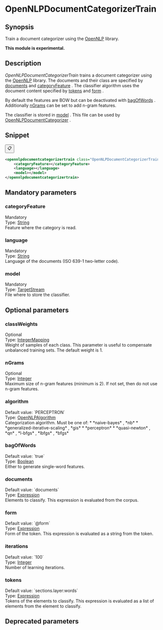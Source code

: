<h1 class="module">OpenNLPDocumentCategorizerTrain</h1>

## Synopsis

Train a document categorizer using the [OpenNLP](https://opennlp.apache.org/) library.

**This module is experimental.**

## Description

 *OpenNLPDocumentCategorizerTrain* trains a document categorizer using the [OpenNLP](https://opennlp.apache.org/) library. The documents and their class are specified by <a href="#documents" class="param">documents</a> and <a href="#categoryFeature" class="param">categoryFeature</a> . The classifier algorithm uses the document content specified by <a href="#tokens" class="param">tokens</a> and <a href="#form" class="param">form</a> .

By default the features are BOW but can be deactivated with <a href="#bagOfWords" class="param">bagOfWords</a> . Additionally <a href="#nGrams" class="param">nGrams</a> can be set to add n-gram features.

The classifier is stored in <a href="#model" class="param">model</a> . This file can be used by <a href="../module/OpenNLPDocumentCategorizer" class="module">OpenNLPDocumentCategorizer</a> .

## Snippet



<button class="copy-code-button" title="Copy to clipboard" onclick="copy_code(this)">📋</button>
```xml
<opennlpdocumentcategorizertrain class="OpenNLPDocumentCategorizerTrain">
    <categoryFeature></categoryFeature>
    <language></language>
    <model></model>
</opennlpdocumentcategorizertrain>
```

## Mandatory parameters

<h3 id="categoryFeature" class="param">categoryFeature</h3>

<div class="param-level param-level-mandatory">Mandatory
</div>
<div class="param-type">Type: <a href="../converter/java.lang.String" class="converter">String</a>
</div>
Feature where the category is read.

<h3 id="language" class="param">language</h3>

<div class="param-level param-level-mandatory">Mandatory
</div>
<div class="param-type">Type: <a href="../converter/java.lang.String" class="converter">String</a>
</div>
Language of the documents (ISO 639-1 two-letter code).

<h3 id="model" class="param">model</h3>

<div class="param-level param-level-mandatory">Mandatory
</div>
<div class="param-type">Type: <a href="../converter/fr.inra.maiage.bibliome.util.streams.TargetStream" class="converter">TargetStream</a>
</div>
File where to store the classifier.

## Optional parameters

<h3 id="classWeights" class="param">classWeights</h3>

<div class="param-level param-level-optional">Optional
</div>
<div class="param-type">Type: <a href="../converter/fr.inra.maiage.bibliome.alvisnlp.core.module.types.IntegerMapping" class="converter">IntegerMapping</a>
</div>
Weight of samples of each class. This parameter is useful to compensate unbalanced training sets. The default weight is 1.

<h3 id="nGrams" class="param">nGrams</h3>

<div class="param-level param-level-optional">Optional
</div>
<div class="param-type">Type: <a href="../converter/java.lang.Integer" class="converter">Integer</a>
</div>
Maximum size of n-gram features (minimum is 2). If not set, then do not use n-gram features.

<h3 id="algorithm" class="param">algorithm</h3>

<div class="param-level param-level-default-value">Default value: `PERCEPTRON`
</div>
<div class="param-type">Type: <a href="../converter/fr.inra.maiage.bibliome.alvisnlp.bibliomefactory.modules.opennlp.OpenNLPAlgorithm" class="converter">OpenNLPAlgorithm</a>
</div>
Categorization algorithm. Must be one of:
*  *naive-bayes* , *nb* 
*  *generalized-iterative-scaling* , *gis* 
*  *perceptron* 
*  *quasi-newton* , *qn* , *l-bfgs* , *lbfgs* , *bfgs* 



<h3 id="bagOfWords" class="param">bagOfWords</h3>

<div class="param-level param-level-default-value">Default value: `true`
</div>
<div class="param-type">Type: <a href="../converter/java.lang.Boolean" class="converter">Boolean</a>
</div>
Either to generate single-word features.

<h3 id="documents" class="param">documents</h3>

<div class="param-level param-level-default-value">Default value: `documents`
</div>
<div class="param-type">Type: <a href="../converter/fr.inra.maiage.bibliome.alvisnlp.core.corpus.expressions.Expression" class="converter">Expression</a>
</div>
Elements to classify. This expression is evaluated from the corpus.

<h3 id="form" class="param">form</h3>

<div class="param-level param-level-default-value">Default value: `@form`
</div>
<div class="param-type">Type: <a href="../converter/fr.inra.maiage.bibliome.alvisnlp.core.corpus.expressions.Expression" class="converter">Expression</a>
</div>
Form of the token. This expression is evaluated as a string from the token.

<h3 id="iterations" class="param">iterations</h3>

<div class="param-level param-level-default-value">Default value: `100`
</div>
<div class="param-type">Type: <a href="../converter/java.lang.Integer" class="converter">Integer</a>
</div>
Number of learning iterations.

<h3 id="tokens" class="param">tokens</h3>

<div class="param-level param-level-default-value">Default value: `sections.layer:words`
</div>
<div class="param-type">Type: <a href="../converter/fr.inra.maiage.bibliome.alvisnlp.core.corpus.expressions.Expression" class="converter">Expression</a>
</div>
Tokens of the elements to classify. This expression is evaluated as a list of elements from the element to classify.

## Deprecated parameters

